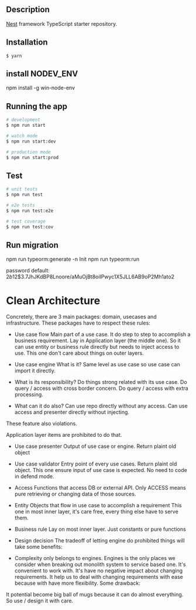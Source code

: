 ## Description

[Nest](https://github.com/nestjs/nest) framework TypeScript starter repository.

## Installation

```
$ yarn
```

## install NODEV_ENV

npm install -g win-node-env

## Running the app

```bash
# development
$ npm run start

# watch mode
$ npm run start:dev

# production mode
$ npm run start:prod
```

## Test

```bash
# unit tests
$ npm run test

# e2e tests
$ npm run test:e2e

# test coverage
$ npm run test:cov
```

## Run migration

npm run typeorm:generate -n Init
npm run typeorm:run

password default: $2b$12$3.7JhJKdBP8Lnoore/aMuOjBt8oiIPwyc1X5JLL6AB9oP2Mh1ato2

# Clean Architecture

Concretely, there are 3 main packages: domain, usecases and infrastructure. These packages have to respect these rules:

- Use case flow
  Main part of a use case. It do step to step to accomplish a business requirement.
  Lay in Application layer (the middle one). So it can use entity or business rule directly but needs to inject access to use. This one don't care about things on outer layers.

- Use case engine
  What is it?
  Same level as use case so use case can import it directly.

- What is its responsibility?
  Do things strong related with its use case.
  Do query / access with cross border concern.
  Do query / access with extra processing.

- What can it do also?
  Can use repo directly without any access.
  Can use access and presenter directly without injecting.

These feature also violations.

Application layer items are prohibited to do that.

- Use case presenter
  Output of use case or engine. Return plaint old object

- Use case validator
  Entry point of every use cases. Return plaint old object. This one ensure input of use case is expected. No need to code in defend mode.

- Access
  Functions that access DB or external API. Only ACCESS means pure retrieving or changing data of those sources.

- Entity
  Objects that flow in use case to accomplish a requirement
  This one in most inner layer, it's care free, every thing else have to serve them.

- Business rule
  Lay on most inner layer. Just constants or pure functions

- Design decision
  The tradeoff of letting engine do prohibited things will take some benefits:

- Complexity only belongs to engines.
  Engines is the only places we consider when breaking out monolith system to service based one.
  It's convenient to work with.
  It's have no negative impact about changing requirements. It help us to deal with changing requirements with ease because with have more flexibility.
  Some drawback:

It potential become big ball of mugs because it can do almost everything. So use / design it with care.
